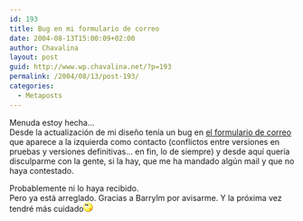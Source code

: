 ```yaml
---
id: 193
title: Bug en mi formulario de correo
date: 2004-08-13T15:00:09+02:00
author: Chavalina
layout: post
guid: http://www.wp.chavalina.net/?p=193
permalink: /2004/08/13/post-193/
categories:
  - Metaposts
---
```

Menuda estoy hecha…  
Desde la actualización de mi dise&ntilde;o ten&iacute;a un bug en <a href="correo.php" target=&prime;_blank&prime;>el formulario de correo</a> que aparece a la izquierda como contacto (conflictos entre versiones en pruebas y versiones definitivas… en fin, lo de siempre) y desde aqu&iacute; quer&iacute;a disculparme con la gente, si la hay, que me ha mandado alg&uacute;n mail y que no haya contestado.

Probablemente ni lo haya recibido.  
Pero ya está arreglado. Gracias a Barrylm por avisarme. Y la próxima vez tendré más cuidado![emo](/imagenes/emoticonos/pensativo.gif)